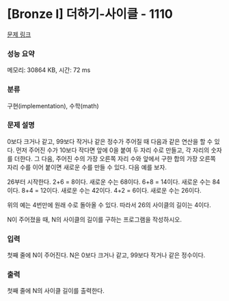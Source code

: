 # [Bronze I] 더하기-사이클 - 1110 

[문제 링크](https://www.acmicpc.net/problem/1110) 

### 성능 요약

메모리: 30864 KB, 시간: 72 ms

### 분류

구현(implementation), 수학(math)

### 문제 설명

0보다 크거나 같고, 99보다 작거나 같은 정수가 주어질 때 다음과 같은 연산을 할 수 있다. 먼저 주어진 수가 10보다 작다면 앞에 0을 붙여 두 자리 수로 만들고, 각 자리의 숫자를 더한다. 그 다음, 주어진 수의 가장 오른쪽 자리 수와 앞에서 구한 합의 가장 오른쪽 자리 수를 이어 붙이면 새로운 수를 만들 수 있다. 다음 예를 보자.

26부터 시작한다. 2+6 = 8이다. 새로운 수는 68이다. 6+8 = 14이다. 새로운 수는 84이다. 8+4 = 12이다. 새로운 수는 42이다. 4+2 = 6이다. 새로운 수는 26이다.

위의 예는 4번만에 원래 수로 돌아올 수 있다. 따라서 26의 사이클의 길이는 4이다.

N이 주어졌을 때, N의 사이클의 길이를 구하는 프로그램을 작성하시오.
### 입력 

 첫째 줄에 N이 주어진다. N은 0보다 크거나 같고, 99보다 작거나 같은 정수이다.
### 출력 

 첫째 줄에 N의 사이클 길이를 출력한다.


